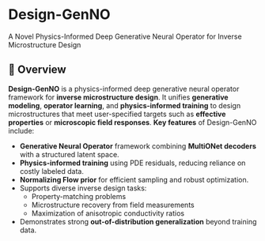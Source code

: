 # Design-GenNO
A Novel Physics-Informed Deep Generative Neural Operator for Inverse Microstructure Design

## 🌟 Overview
**Design-GenNO** is a physics-informed deep generative neural operator framework for **inverse microstructure design**. It unifies **generative modeling**, **operator learning**, and **physics-informed training** to design microstructures that meet user-specified targets such as **effective properties** or **microscopic field responses**. **Key features** of Design-GenNO include:
- **Generative Neural Operator** framework combining **MultiONet decoders** with a structured latent space.  
- **Physics-informed training** using PDE residuals, reducing reliance on costly labeled data.  
- **Normalizing Flow prior** for efficient sampling and robust optimization.  
- Supports diverse inverse design tasks:  
  - Property-matching problems  
  - Microstructure recovery from field measurements  
  - Maximization of anisotropic conductivity ratios  
- Demonstrates strong **out-of-distribution generalization** beyond training data.  

